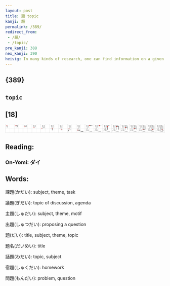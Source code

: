 ```yaml
---
layout: post
title: 題 topic
kanji: 題
permalink: /389/
redirect_from:
 - /題/
 - /topic/
pre_kanji: 388
nex_kanji: 390
heisig: In many kinds of research, one can find information on a given <b>topic</b> only if the <i>headings</i> are prepared <i>just so</i>.
---
```


## {389}

## `topic`

## [18]

<div class="stroke"><img src="../images/E9A18C.png" /></div>

## Reading:

### On-Yomi: ダイ

## Words:

課題(かだい): subject, theme, task

議題(ぎだい): topic of discussion, agenda

主題(しゅだい): subject, theme, motif

出題(しゅつだい): proposing a question

題(だい): title, subject, theme, topic

題名(だいめい): title

話題(わだい): topic, subject

宿題(しゅくだい): homework

問題(もんだい): problem, question
